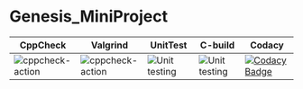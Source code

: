 # Genesis_MiniProject





|CppCheck|Valgrind|UnitTest|C-build|Codacy|
|--------|--------|--------|-------|------|
|![cppcheck-action](https://github.com/99002652/Genesis_MiniProject/workflows/cppcheck-action/badge.svg)|![cppcheck-action](https://github.com/99002652/Genesis_MiniProject/workflows/cppcheck-action/badge.svg)|![Unit testing](https://github.com/99002652/Genesis_MiniProject/workflows/Unit%20testing/badge.svg?branch=master)|![Unit testing](https://github.com/99002652/Genesis_MiniProject/workflows/Unit%20testing/badge.svg?branch=master)|[![Codacy Badge](https://app.codacy.com/project/badge/Grade/2e4b8c10736f419f8d5cede8d23e6ade)](https://www.codacy.com/gh/99002652/Genesis_MiniProject/dashboard?utm_source=github.com&amp;utm_medium=referral&amp;utm_content=99002652/Genesis_MiniProject&amp;utm_campaign=Badge_Grade)|
